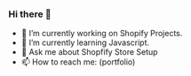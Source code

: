 ### Hi there 👋


- 🔭 I’m currently working on Shopify Projects.
- 🌱 I’m currently learning Javascript.
- 💬 Ask me about Shopfify Store Setup
- 📫 How to reach me: (portfolio)


